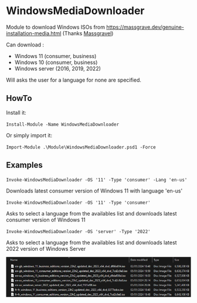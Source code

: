 # WindowsMediaDownloader

Module to download Windows ISOs from https://massgrave.dev/genuine-installation-media.html (Thanks [Massgravel](https://github.com/massgravel))

Can download :

- Windows 11 (consumer, business)
- Windows 10 (consumer, business)
- Windows server (2016, 2019, 2022)

Will asks the user for a language for none are specified.

## HowTo

Install it:

`Install-Module -Name WindowsMediaDownloader`

Or simply import it:

`Import-Module .\Module\WindowsMediaDownloader.psd1 -Force`

## Examples

`Invoke-WindowsMediaDownloader -OS '11' -Type 'consumer' -Lang 'en-us'`

Downloads latest consumer version of Windows 11 with language 'en-us'

`Invoke-WindowsMediaDownloader -OS '11' -Type 'consumer'`

Asks to select a language from the availables list and downloads latest consumer version of Windows 11

`Invoke-WindowsMediaDownloader -OS 'server' -Type '2022'`

Asks to select a language from the availables list and downloads latest 2022 version of Windows Server

<div align="center">

![showcase1](media/showcase1.png)

</div>
